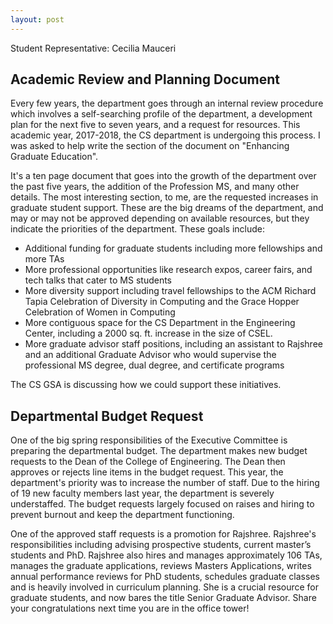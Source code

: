```yaml
---
layout: post
---
```


Student Representative: Cecilia Mauceri

## Academic Review and Planning Document

Every few years, the department goes through an internal review procedure which involves a self-searching profile of the department, a development plan for the next five to seven years, and a request for resources. This academic year, 2017-2018, the CS department is undergoing this process. I was asked to help write the section of the document on "Enhancing Graduate Education". 

It's a ten page document that goes into the growth of the department over the past five years, the addition of the Profession MS, and many other details. The most interesting section, to me, are the requested increases in graduate student support.
These are the big dreams of the department, and may or may not be approved depending on available resources, but they indicate the priorities of the department.  These goals include:

- Additional funding for graduate students including more fellowships and more TAs
- More professional opportunities like research expos, career fairs, and tech talks that cater to MS students
- More diversity support including travel fellowships to the ACM Richard Tapia Celebration of Diversity in Computing and the Grace Hopper Celebration of Women in Computing
- More contiguous space for the CS Department in the Engineering Center, including a 2000 sq. ft. increase in the size of CSEL.
- More graduate advisor staff positions, including an assistant to Rajshree and an additional Graduate Advisor who would supervise the professional MS degree, dual degree, and certificate programs

The CS GSA is discussing how we could support these initiatives. 

## Departmental Budget Request

One of the big spring responsibilities of the Executive Committee is preparing the departmental budget. The department makes new budget requests to the Dean of the College of Engineering. The Dean then approves or rejects line items in the budget request. 
This year, the department's priority was to increase the number of staff. Due to the hiring of 19 new faculty members last year, the department is severely understaffed. The budget requests largely focused on raises and hiring to prevent burnout and keep the department functioning. 

One of the approved staff requests is a promotion for Rajshree. Rajshree's responsibilities including advising prospective students, current master’s students and PhD. Rajshree also hires and manages approximately 106 TAs, manages the graduate applications, reviews Masters Applications, writes annual performance reviews for PhD students, schedules graduate classes and is heavily involved in curriculum planning. She is a crucial resource for graduate students, and now bares the title Senior Graduate Advisor. Share your congratulations next time you are in the office tower!

